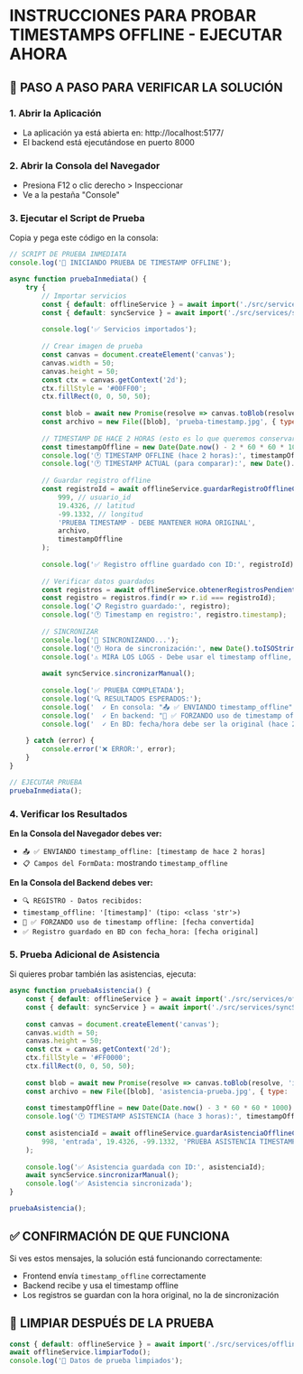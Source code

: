 # INSTRUCCIONES PARA PROBAR TIMESTAMPS OFFLINE - EJECUTAR AHORA

## 🚀 PASO A PASO PARA VERIFICAR LA SOLUCIÓN

### 1. Abrir la Aplicación
- La aplicación ya está abierta en: http://localhost:5177/
- El backend está ejecutándose en puerto 8000

### 2. Abrir la Consola del Navegador
- Presiona F12 o clic derecho > Inspeccionar
- Ve a la pestaña "Console"

### 3. Ejecutar el Script de Prueba
Copia y pega este código en la consola:

```javascript
// SCRIPT DE PRUEBA INMEDIATA
console.log('🚀 INICIANDO PRUEBA DE TIMESTAMP OFFLINE');

async function pruebaInmediata() {
    try {
        // Importar servicios
        const { default: offlineService } = await import('./src/services/offlineService.js');
        const { default: syncService } = await import('./src/services/syncService.js');
        
        console.log('✅ Servicios importados');
        
        // Crear imagen de prueba
        const canvas = document.createElement('canvas');
        canvas.width = 50;
        canvas.height = 50;
        const ctx = canvas.getContext('2d');
        ctx.fillStyle = '#00FF00';
        ctx.fillRect(0, 0, 50, 50);
        
        const blob = await new Promise(resolve => canvas.toBlob(resolve, 'image/jpeg'));
        const archivo = new File([blob], 'prueba-timestamp.jpg', { type: 'image/jpeg' });
        
        // TIMESTAMP DE HACE 2 HORAS (esto es lo que queremos conservar)
        const timestampOffline = new Date(Date.now() - 2 * 60 * 60 * 1000).toISOString();
        console.log('🕐 TIMESTAMP OFFLINE (hace 2 horas):', timestampOffline);
        console.log('🕐 TIMESTAMP ACTUAL (para comparar):', new Date().toISOString());
        
        // Guardar registro offline
        const registroId = await offlineService.guardarRegistroOfflineConTimestamp(
            999, // usuario_id
            19.4326, // latitud
            -99.1332, // longitud
            'PRUEBA TIMESTAMP - DEBE MANTENER HORA ORIGINAL',
            archivo,
            timestampOffline
        );
        
        console.log('✅ Registro offline guardado con ID:', registroId);
        
        // Verificar datos guardados
        const registros = await offlineService.obtenerRegistrosPendientes();
        const registro = registros.find(r => r.id === registroId);
        console.log('📋 Registro guardado:', registro);
        console.log('🕐 Timestamp en registro:', registro.timestamp);
        
        // SINCRONIZAR
        console.log('🚀 SINCRONIZANDO...');
        console.log('🕐 Hora de sincronización:', new Date().toISOString());
        console.log('⚠️ MIRA LOS LOGS - Debe usar el timestamp offline, NO el actual');
        
        await syncService.sincronizarManual();
        
        console.log('✅ PRUEBA COMPLETADA');
        console.log('🔍 RESULTADOS ESPERADOS:');
        console.log('  ✓ En consola: "📤 ✅ ENVIANDO timestamp_offline"');
        console.log('  ✓ En backend: "📅 ✅ FORZANDO uso de timestamp offline"');
        console.log('  ✓ En BD: fecha/hora debe ser la original (hace 2 horas)');
        
    } catch (error) {
        console.error('❌ ERROR:', error);
    }
}

// EJECUTAR PRUEBA
pruebaInmediata();
```

### 4. Verificar los Resultados

**En la Consola del Navegador debes ver:**
- `📤 ✅ ENVIANDO timestamp_offline: [timestamp de hace 2 horas]`
- `📋 Campos del FormData:` mostrando `timestamp_offline`

**En la Consola del Backend debes ver:**
- `🔍 REGISTRO - Datos recibidos:`
- `timestamp_offline: '[timestamp]' (tipo: <class 'str'>)`
- `📅 ✅ FORZANDO uso de timestamp offline: [fecha convertida]`
- `✅ Registro guardado en BD con fecha_hora: [fecha original]`

### 5. Prueba Adicional de Asistencia

Si quieres probar también las asistencias, ejecuta:

```javascript
async function pruebaAsistencia() {
    const { default: offlineService } = await import('./src/services/offlineService.js');
    const { default: syncService } = await import('./src/services/syncService.js');
    
    const canvas = document.createElement('canvas');
    canvas.width = 50;
    canvas.height = 50;
    const ctx = canvas.getContext('2d');
    ctx.fillStyle = '#FF0000';
    ctx.fillRect(0, 0, 50, 50);
    
    const blob = await new Promise(resolve => canvas.toBlob(resolve, 'image/jpeg'));
    const archivo = new File([blob], 'asistencia-prueba.jpg', { type: 'image/jpeg' });
    
    const timestampOffline = new Date(Date.now() - 3 * 60 * 60 * 1000).toISOString();
    console.log('🕐 TIMESTAMP ASISTENCIA (hace 3 horas):', timestampOffline);
    
    const asistenciaId = await offlineService.guardarAsistenciaOfflineConTimestamp(
        998, 'entrada', 19.4326, -99.1332, 'PRUEBA ASISTENCIA TIMESTAMP', archivo, timestampOffline
    );
    
    console.log('✅ Asistencia guardada con ID:', asistenciaId);
    await syncService.sincronizarManual();
    console.log('✅ Asistencia sincronizada');
}

pruebaAsistencia();
```

## ✅ CONFIRMACIÓN DE QUE FUNCIONA

Si ves estos mensajes, la solución está funcionando correctamente:
- Frontend envía `timestamp_offline` correctamente
- Backend recibe y usa el timestamp offline
- Los registros se guardan con la hora original, no la de sincronización

## 🧹 LIMPIAR DESPUÉS DE LA PRUEBA

```javascript
const { default: offlineService } = await import('./src/services/offlineService.js');
await offlineService.limpiarTodo();
console.log('🧹 Datos de prueba limpiados');
```
